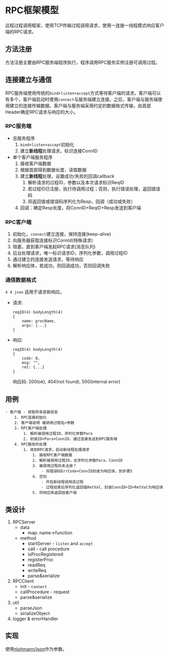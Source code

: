 
# RPC框架模型

远程过程调用框架，使用TCP传输过程调用请求，使用一连接一线程模式响应客户端的RPC请求。

## 方法注册

方法注册主要由RPC服务端程序执行，程序调用RPC服务实例注册可调用过程。


## 连接建立与通信

RPC服务端使用传统的`bind+listen+accept`方式等待客户端的请求。客户端可以有多个，客户端启动时使用`connect`与服务端建立连接。之后，客户端与服务端使用建立的连接传输数据。客户端与服务端采用约定的数据格式传输，由首部Header确定RPC请求与响应的大小。

### RPC服务端

- 总服务程序
  1. `bind+listen+accept`初始化
  2. 建立**新线程**处理请求，标识连接ConnID
- 单个客户端服务程序
  1. 接收客户端数据
  2. 根据首部得到数据长度，读取数据
  3. 建立**新线程**处理，设置成功/失败的回调callback
     1. 解析请求的过程ID，参数以及本次请求标识ReqID
     2. 若过程ID已注册，执行待调用过程；否则，执行错误处理，返回错误码
     3. 将返回值或错误码序列化为Resp，回调（成功或失败）
  4. 回调：确定Resp长度，将ConnID+ReqID+Resp发送到客户端

### RPC客户端

1. 初始化，`connect`建立连接，保持连接(keep-alive)
2. 向服务器获取连接标识ConnId(特殊请求)
3. 阻塞，直到客户端发起RPC请求(消息队列)
4. 后台处理请求，唯一标识请求ID，序列化参数，调用过程ID
5. 通过建立的连接发送请求，等待响应
6. 解析响应体，若成功，则回调成功，否则回调失败


### 通信数据格式

`4 4 json` 适用于请求和响应。

- 请求:
  ```
  reqID(4) bodyLength(4)
  {
      name: procName,
      args: {...}
  }
  ```
- 响应:
  ```
  reqID(4) bodyLength(4)
  {
      code: 0,
      msg: "",
      ret: {...}
  }
  ```
  响应码: 200(ok), 404(not found), 500(internal error)




## 用例
```
- 客户端 - 获取所有容器信息
    1. RPC连接初始化
    2. 客户端说明 被调用过程名+参数
    3. RPC客户端处理
        1. 解析被调用过程ID，序列化参数Para
        2. 封装ID+Para+ConnID，通过连接发送到RPC服务端
    4. RPC服务的处理
        1. 收到RPC请求，启动新线程处理请求
            1. 接收RPC客户端数据
            2. 解析被调用过程ID，反序列化参数Para，ConnID
            3. 被调用过程尚未注册？
                - 将错误码ErrCode+ConnID封装为响应体，到步骤5
            4. 否则
                - 开启新线程调用该过程
                - 过程结束后序列化返回值RetVal，封装ConnID+ID+RetVal为响应体
            5. 将响应体返回给客户端
```

## 类设计

1. RPCServer
   - data
     - map: name->function
   - method
     - startServer - `listen` and `accept`
     - call - call procedure
     - isProcRegistered
     - registerProc
     - readReq
     - writeReq
     - parse&serialize
2. RPCClient
   - init - `connect`
   - callProcedure - request
   - parse&serialize
3. util
   - parseJson
   - sirializeObject
4. logger & errorHandler


## 实现

使用[nlohmann/json](https://github.com/nlohmann/json)作为参数。
